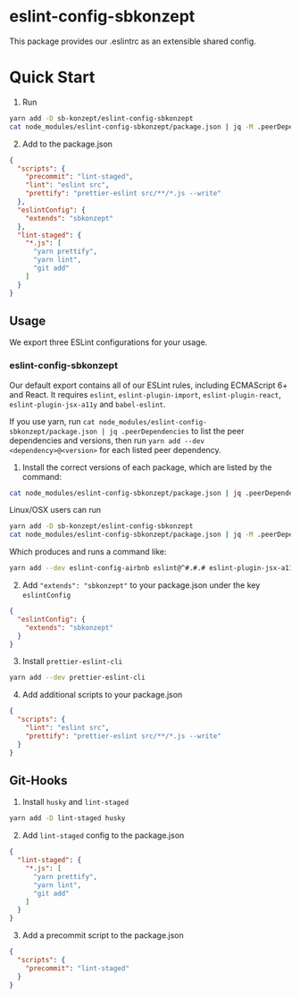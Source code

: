 # eslint-config-sbkonzept

This package provides our .eslintrc as an extensible shared config.

# Quick Start

1. Run

```sh
yarn add -D sb-konzept/eslint-config-sbkonzept
cat node_modules/eslint-config-sbkonzept/package.json | jq -M .peerDependencies | command sed 's/[\{\},]//g ; s/: /@/g' | xargs yarn add -D  prettier-eslint-cli lint-staged husky
```

2. Add to the package.json

```json
{
  "scripts": {
    "precommit": "lint-staged",
    "lint": "eslint src",
    "prettify": "prettier-eslint src/**/*.js --write"
  },
  "eslintConfig": {
    "extends": "sbkonzept"
  },
  "lint-staged": {
    "*.js": [
      "yarn prettify",
      "yarn lint",
      "git add"
    ]
  }
}
```

## Usage

We export three ESLint configurations for your usage.

### eslint-config-sbkonzept

Our default export contains all of our ESLint rules, including ECMAScript 6+ and React. It requires `eslint`, `eslint-plugin-import`, `eslint-plugin-react`, `eslint-plugin-jsx-a11y` and `babel-eslint`.

If you use yarn, run `cat node_modules/eslint-config-sbkonzept/package.json | jq .peerDependencies` to list the peer dependencies and versions, then run `yarn add --dev <dependency>@<version>` for each listed peer dependency.

1. Install the correct versions of each package, which are listed by the command:

  ```sh
  cat node_modules/eslint-config-sbkonzept/package.json | jq .peerDependencies
  ```

  Linux/OSX users can run

  ```sh
  yarn add -D sb-konzept/eslint-config-sbkonzept
  cat node_modules/eslint-config-sbkonzept/package.json | jq -M .peerDependencies | command sed 's/[\{\},]//g ; s/: /@/g' | xargs yarn add -D
  ```

  Which produces and runs a command like:

  ```sh
  yarn add --dev eslint-config-airbnb eslint@^#.#.# eslint-plugin-jsx-a11y@^#.#.# eslint-plugin-import@^#.#.# eslint-plugin-react@^#.#.# babel-eslint@^#.#.#
  ```

2. Add `"extends": "sbkonzept"` to your package.json under the key `eslintConfig`

  ```json
  {
    "eslintConfig": {
      "extends": "sbkonzept"
    }
  }
  ```

3. Install `prettier-eslint-cli`

  ```sh
  yarn add --dev prettier-eslint-cli
  ```

4. Add additional scripts to your package.json

  ```json
  {
    "scripts": {
      "lint": "eslint src",
      "prettify": "prettier-eslint src/**/*.js --write"
    }
  }
  ```

  ## Git-Hooks

  1. Install `husky` and `lint-staged`

  ```sh
  yarn add -D lint-staged husky
  ```

  2. Add `lint-staged` config to the package.json

  ```json
  {
    "lint-staged": {
      "*.js": [
        "yarn prettify",
        "yarn lint",
        "git add"
      ]
    }
  }
  ```
  3. Add a precommit script to the package.json

  ```json
  {
    "scripts": {
      "precommit": "lint-staged"
    }
  }
  ```
